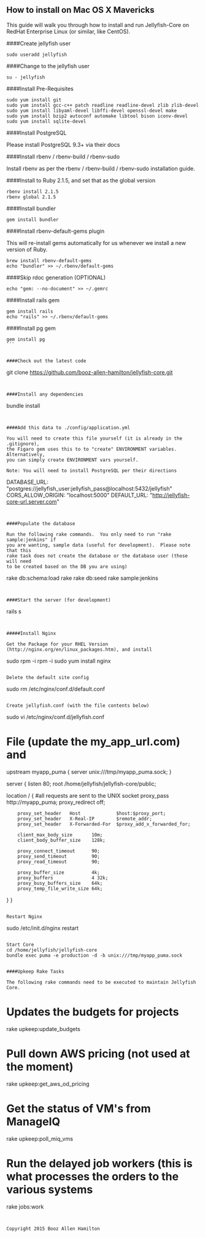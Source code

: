 ## How to install on Mac OS X Mavericks

This guide will walk you through how to install and run Jellyfish-Core on RedHat Enterprise Linux (or similar,
like CentOS).

####Create jellyfish user

````
sudo useradd jellyfish
````

####Change to the jellyfish user

````
su - jellyfish
````

####Install Pre-Requisites

````
sudo yum install git
sudo yum install gcc-c++ patch readline readline-devel zlib zlib-devel
sudo yum install libyaml-devel libffi-devel openssl-devel make
sudo yum install bzip2 autoconf automake libtool bison iconv-devel
sudo yum install sqlite-devel
````

####Install PostgreSQL

Please install PostgreSQL 9.3+ via their docs


####Install rbenv / rbenv-build / rbenv-sudo

Install rbenv as per the rbenv / rbenv-build / rbenv-sudo installation guide.


####Install to Ruby 2.1.5, and set that as the global version

````
rbenv install 2.1.5
rbenv global 2.1.5
````


####Install bundler

````
gem install bundler
````


####Install rbenv-default-gems plugin

This will re-install gems automatically for us whenever we install a new version of Ruby.

````
brew install rbenv-default-gems
echo "bundler" >> ~/.rbenv/default-gems
````


####Skip rdoc generation (OPTIONAL)

````
echo "gem: --no-document" >> ~/.gemrc
````


####Install rails gem

````
gem install rails
echo "rails" >> ~/.rbenv/default-gems
````


####Install pg gem

````
gem install pg
```


####Check out the latest code

````
git clone https://github.com/booz-allen-hamilton/jellyfish-core.git
````


####Install any dependencies

````
bundle install
````


####Add this data to ./config/application.yml

You will need to create this file yourself (it is already in the .gitignore),
the Figaro gem uses this to to "create" ENVIRONMENT variables.  Alternatively,
you can simply create ENVIRONMENT vars yourself.

Note: You will need to install PostgreSQL per their directions

````
DATABASE_URL:     "postgres://jellyfish_user:jellyfish_pass@localhost:5432/jellyfish"
CORS_ALLOW_ORIGIN: "localhost:5000"
DEFAULT_URL: "http://jellyfish-core-url.server.com"
````


####Populate the database

Run the following rake commands.  You only need to run "rake sample:jenkins" if
you are wanting, sample data (useful for development).  Please note that this
rake task does not create the database or the database user (those will need
to be created based on the DB you are using)

````
rake db:schema:load
rake
rake db:seed
rake sample:jenkins
````


####Start the server (for development)

````
rails s
````


#####Install Nginx

Get the Package for your RHEL Version (http://nginx.org/en/linux_packages.htm), and install

````
sudo rpm -i rpm -i <url to repo file from above page>
sudo yum install nginx
````

Delete the default site config
````
sudo rm /etc/nginx/conf.d/default.conf
````

Create jellyfish.conf (with the file contents below)
````
sudo vi /etc/nginx/conf.d/jellyfish.conf

# File (update the my_app_url.com) and

upstream myapp_puma {
  server unix:///tmp/myapp_puma.sock;
}

server {
  listen  80;
  root /home/jellyfish/jellyfish-core/public;

  location / {
        #all requests are sent to the UNIX socket
        proxy_pass http://myapp_puma;
        proxy_redirect     off;

        proxy_set_header   Host             $host:$proxy_port;
        proxy_set_header   X-Real-IP        $remote_addr;
        proxy_set_header   X-Forwarded-For  $proxy_add_x_forwarded_for;

        client_max_body_size       10m;
        client_body_buffer_size    128k;

        proxy_connect_timeout      90;
        proxy_send_timeout         90;
        proxy_read_timeout         90;

        proxy_buffer_size          4k;
        proxy_buffers              4 32k;
        proxy_busy_buffers_size    64k;
        proxy_temp_file_write_size 64k;
  }
}
````

Restart Nginx
````
sudo /etc/init.d/nginx restart
````

Start Core
cd /home/jellyfish/jellyfish-core
bundle exec puma -e production -d -b unix:///tmp/myapp_puma.sock


####Upkeep Rake Tasks

The following rake commands need to be executed to maintain Jellyfish Core.

````
# Updates the budgets for projects
rake upkeep:update_budgets

# Pull down AWS pricing (not used at the moment)
rake upkeep:get_aws_od_pricing

# Get the status of VM's from ManageIQ
rake upkeep:poll_miq_vms

# Run the delayed job workers (this is what processes the orders to the various systems
rake jobs:work
````


Copyright 2015 Booz Allen Hamilton
